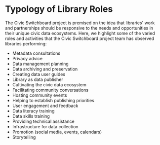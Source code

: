 # Typology of Library Roles

The Civic Switchboard project is premised on the idea that libraries' work and partnerships should be responsive to the needs and opportunities in their unique civic data ecosystems. Here, we highlight some of the varied roles and activities that the Civic Switchboard project team has observed libraries performing:

* Metadata consultations
* Privacy advice
* Data management planning
* Data archiving and preservation
* Creating data user guides
* Library as data publisher
* Cultivating the civic data ecosystem
* Facilitating community conversations
* Hosting community events
* Helping to establish publishing priorities
* User engagement and feedback
* Data literacy training
* Data skills training
* Providing technical assistance
* Infrastructure for data collection 
* Promotion \(social media, events, calendars\)
* Storytelling

